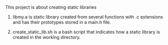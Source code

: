 This project is about creating static libraries

1. libmy.a is static library created from several functions with .c extensions and has their prototypes stored in a main.h file.

2. create_static_lib.sh is a bash script that indicates how a static library is created in the working directory.

